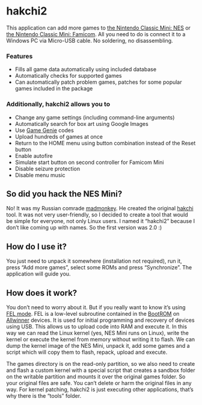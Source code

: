 # hakchi2

This application can add more games to [the Nintendo Classic Mini: NES](https://www.nintendo.co.uk/Misc-/Nintendo-Classic-Mini-Nintendo-Entertainment-System/Nintendo-Classic-Mini-Nintendo-Entertainment-System-1124287.html) or [the Nintendo Classic Mini: Famicom](https://www.nintendo.co.jp/clv). All you need to do is connect it to a Windows PC via Micro-USB cable. No soldering, no disassembling.

### Features
* Fills all game data automatically using included database
* Automatically checks for supported games
* Can automatically patch problem games, patches for some popular games included in the package

### Additionally, hakchi2 allows you to
* Change any game settings (including command-line arguments)
* Automatically search for box art using Google Images
* Use [Game Genie](https://en.wikipedia.org/wiki/Game_Genie) codes
* Upload hundreds of games at once
* Return to the HOME menu using button combination instead of the Reset button
* Enable autofire
* Simulate start button on second controller for Famicom Mini
* Disable seizure protection
* Disable menu music

## So did you hack the NES Mini?
No! It was my Russian сomrade [madmonkey](https://github.com/madmonkey1907). He created the original [hakchi](https://github.com/madmonkey1907/hakchi) tool. It was not very user-friendly, so I decided to create a tool that would be simple for everyone, not only Linux users. I named it “hakchi2” because I don’t like coming up with names. So the first version was 2.0 :)

## How do I use it?
You just need to unpack it somewhere (installation not required), run it, press “Add more games”, select some ROMs and press “Synchronize”. The application will guide you.

## How does it work?
You don’t need to worry about it. But if you really want to know it’s using [FEL mode](http://linux-sunxi.org/FEL). FEL is a low-level subroutine contained in the [BootROM](http://linux-sunxi.org/BROM) on [Allwinner](https://en.wikipedia.org/wiki/Allwinner_Technology) devices. It is used for initial programming and recovery of devices using USB. This allows us to upload code into RAM and execute it. In this way we can read the Linux kernel (yes, NES Mini runs on Linux), write the kernel or execute the kernel from memory without writing it to flash. We can dump the kernel image of the NES Mini, unpack it, add some games and a script which will copy them to flash, repack, upload and execute.

The games directory is on the read-only partition, so we also need to create and flash a custom kernel with a special script that creates a sandbox folder on the writable partition and mounts it over the original games folder. So your original files are safe. You can’t delete or harm the original files in any way. For kernel patching, hakchi2 is just executing other applications, that’s why there is the “tools” folder.
